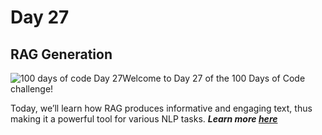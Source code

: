 # Day 27

## RAG Generation

![100 days of code Day 27](https://github.com/GritinAI/100DaysofCodeGenerativeAI/blob/main/Images/Day27.png)Welcome to Day 27 of the 100 Days of Code challenge!

Today, we’ll learn how RAG produces informative and engaging text, thus making it a powerful tool for various NLP tasks.
**_Learn more [here](https://youtu.be/Vw52xyyFsB8?si=fGF0Fp3GMZgLj_N0)_**
